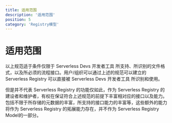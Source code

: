 ```yaml
---
title: 适用范围
description: '适用范围'
position: 5
category: 'Registry模型'
---
```


# 适用范围

以上规范适于条件仅限于 Serverless Devs 开发者工具 所支持、所识别的文件格式，以及所必须的流程接口。用户/组织可以通过上述的规范可以建立的 Serverless Registry 可以直接被 Serverless Devs 开发者工具 所识别和使用。

但是并不代表 Serverless Registry 的功能仅如此，作为 Serverless Registry 的建设者和维护者，有权在保证符合上述规范的前提下丰富相对应的接口以及能力。包括不限于所存储的元数据的丰富，所支持的接口能力的丰富等，这些额外的能力将作为 Serverless Registry 的拓展能力存在，并不作为 Serverless Registry Model的一部分。
 
